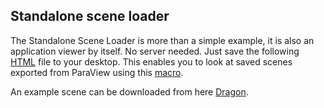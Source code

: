 ## Standalone scene loader

The Standalone Scene Loader is more than a simple example, it is also an
application viewer by itself. No server needed. Just save the following [HTML]
file to your desktop. This enables you to look at saved scenes exported from
ParaView using this [macro].

An example scene can be downloaded from here [Dragon].

[HTML]: https://kitware.github.io/vtk-js/examples/StandaloneSceneLoader/StandaloneSceneLoader.html
[macro]: https://raw.githubusercontent.com/Kitware/vtk-js/master/Utilities/ParaView/export-scene-macro.py
[Dragon]: https://raw.githubusercontent.com/Kitware/vtk-js/master/Data/StanfordDragon.vtkjs

